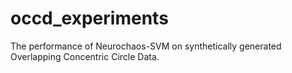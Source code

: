 # occd_experiments
The performance of Neurochaos-SVM on synthetically generated Overlapping Concentric Circle Data.
